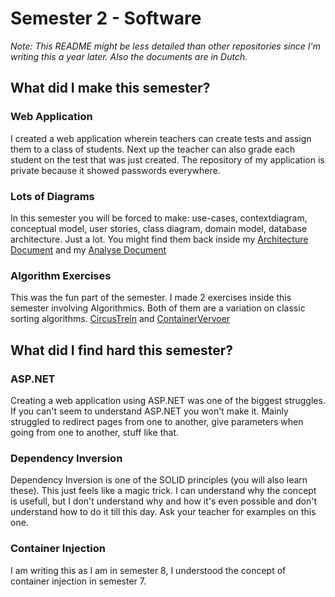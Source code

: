 # Semester 2 - Software
*Note: This README might be less detailed than other repositories since I'm writing this a year later. Also the documents are in Dutch.*

## What did I make this semester? 

### Web Application
I created a web application wherein teachers can create tests and assign them to a class of students. Next up the teacher can also grade each student on the test that was just created. The repository of my application is private because it showed passwords everywhere.

### Lots of Diagrams
In this semester you will be forced to make: use-cases, contextdiagram, conceptual model, user stories, class diagram, domain model, database architecture. Just a lot. You might find them back inside my [Architecture Document](https://github.com/School-Semester-Summaries/software-semester-2/blob/main/documents/Architectuurdocument%20-%20Kaan%20Gogcay.docx) and my [Analyse Document](https://github.com/School-Semester-Summaries/software-semester-2/blob/main/documents/Analysedocument%20-%20Kaan%20Gogcay.docx)

### Algorithm Exercises
This was the fun part of the semester. I made 2 exercises inside this semester involving Algorithmics. Both of them are a variation on classic sorting algorithms. [CircusTrein](https://github.com/School-Semester-Summaries/software-semester-2/tree/main/semester-2-repository/CircusTrein) and [ContainerVervoer](https://github.com/School-Semester-Summaries/software-semester-2/tree/main/semester-2-repository/ContainerVervoer)

## What did I find hard this semester?

### ASP.NET
Creating a web application using ASP.NET was one of the biggest struggles. If you can't seem to understand ASP.NET you won't make it. Mainly struggled to redirect pages from one to another, give parameters when going from one to another, stuff like that.

### Dependency Inversion
Dependency Inversion is one of the SOLID principles (you will also learn these). This just feels like a magic trick. I can understand why the concept is usefull, but I don't understand why and how it's even possible and don't understand how to do it till this day. Ask your teacher for examples on this one.

### Container Injection
I am writing this as I am in semester 8, I understood the concept of container injection in semester 7.

